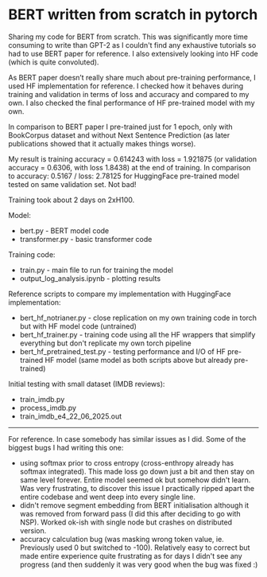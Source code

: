 # BERT written from scratch in pytorch

Sharing my code for BERT from scratch. This was significantly more time consuming to write than GPT-2 as I couldn't find any exhaustive tutorials so had to use BERT paper for reference. I also extensively looking into HF code (which is quite convoluted).

As BERT paper doesn’t really share much about pre-training performance, I used HF implementation for reference. I checked how it behaves during training and validation in terms of loss and accuracy and compared to my own. I also checked the final performance of HF pre-trained model with my own.

In comparison to BERT paper I pre-trained just for 1 epoch, only with BookCorpus dataset and without Next Sentence Prediction (as later publications showed that it actually makes things worse).

My result is training accuracy = 0.614243 with loss = 1.921875 (or validation accuracy = 0.6306, with loss 1.8438) at the end of training. In comparison to accuracy: 0.5167 / loss: 2.78125 for HuggingFace pre-trained model tested on same validation set. Not bad!

Training took about 2 days on 2xH100.


Model:
- bert.py - BERT model code
- transformer.py - basic transformer code 


Training code:
- train.py - main file to run for training the model
- output_log_analysis.ipynb - plotting results

Reference scripts to compare my implementation with HuggingFace implementation:
- bert_hf_notrianer.py - close replication on my own training code in torch but with HF model code (untrained)
- bert_hf_trainer.py - training code using all the HF wrappers that simplify everything but don't replicate my own torch pipeline
- bert_hf_pretrained_test.py - testing performance and I/O of HF pre-trained HF model (same model as both scripts above but already pre-trained)


Initial testing with small dataset (IMDB reviews):
- train_imdb.py
- process_imdb.py
- train_imdb_e4_22_06_2025.out


-----

For reference. In case somebody has similar issues as I did. Some of the biggest bugs I had writing this one:
- using softmax prior to cross entropy (cross-enthropy already has softmax integrated). This made loss go down just a bit and then stay on same level forever. Entire model seemed ok but somehow didn't learn. Was very frustrating, to discover this issue I practically ripped apart the entire codebase and went deep into every single line.
- didn't remove segment embedding from BERT initialisation although it was removed from forward pass (I did this after deciding to go with NSP). Worked ok-ish with single node but crashes on distributed version.
- accuracy calculation bug (was masking wrong token value, ie. Previously used 0 but switched to -100). Relatively easy to correct but made entire experience quite frustrating as for days I didn't see any progress (and then suddenly it was very good when the bug was fixed :)